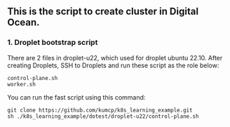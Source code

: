 ## This is the script to create cluster in Digital Ocean.

### 1. Droplet bootstrap script

There are 2 files in droplet-u22, which used for droplet ubuntu 22.10. After creating Droplets, SSH to Droplets and run these script as the role below:

```
control-plane.sh
worker.sh
```

You can run the fast script using this command:

```
git clone https://github.com/kumcp/k8s_learning_example.git
sh ./k8s_learning_example/dotest/droplet-u22/control-plane.sh
```
